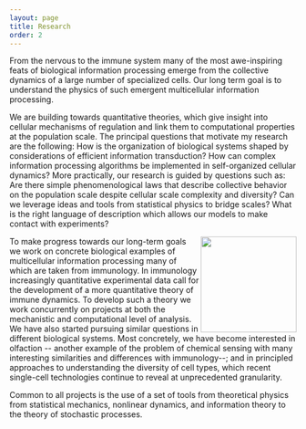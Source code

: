 ```yaml
---
layout: page
title: Research
order: 2
---
```


From the nervous to the immune system many of the most awe-inspiring feats of biological information processing emerge from the collective dynamics of a large number of specialized cells. Our long term goal is to understand the physics of such emergent multicellular information processing.

We are building towards quantitative theories, which give insight into cellular mechanisms of regulation and link them to computational properties at the population scale. The principal questions that motivate my research are the following: How is the organization of biological systems shaped by considerations of efficient information transduction? How can complex information processing algorithms be implemented in self-organized cellular dynamics? More practically, our research is guided by questions such as: Are there simple phenomenological laws that describe collective behavior on the population scale despite cellular scale complexity and diversity? Can we leverage ideas and tools from statistical physics to bridge scales? What is the right language of description which allows our models to make contact with experiments?

<img style="width:12em" src="../images/towardsqimmuno.svg" align="right">
To make progress towards our long-term goals we work on concrete biological examples of multicellular information processing many of which are taken from immunology. In immunology increasingly quantitative experimental data call for the development of a more quantitative theory of immune dynamics. To develop such a theory we work concurrently on projects at both the mechanistic and computational level of analysis. We have also started pursuing similar questions in different biological systems. Most concretely, we have become interested in olfaction -- another example of the problem of chemical sensing with many interesting similarities and differences with immunology--; and in principled approaches to understanding the diversity of cell types, which recent single-cell technologies continue to reveal at unprecedented granularity.

Common to all projects is the use of a set of tools from theoretical physics from statistical mechanics, nonlinear dynamics, and information theory to the theory of stochastic processes.
